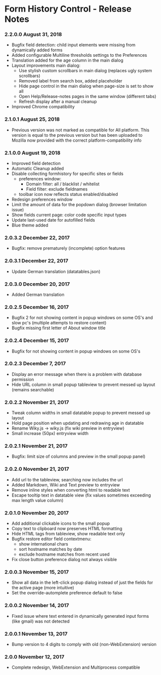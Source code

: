 # Form History Control - Release Notes

### 2.2.0.0 August 31, 2018
- Bugfix field detection: child input elements were missing from dynamically added forms  
- Added configurable Multiline thresholds settings to the Preferences 
- Translation added for the age column in the main dialog
- Layout improvements main dialog:
    - Use stylish custom scrollbars in main dialog (replaces ugly system scrollbars)
    - Removed label from search box, added placeholder
    - Hide page control in the main dialog when page-size is set to show all
    - Open Help/Release-notes pages in the same window (different tabs)
    - Refresh display after a manual cleanup
- Improved Chrome compatibility

### 2.1.0.1 August 25, 2018
- Previous version was not marked as compatible for All platform. This version is equal to the previous version but has
been uploaded to Mozilla now provided with the correct platform-compatibility info

### 2.1.0.0 August 19, 2018
- Improved field detection
- Automatic Cleanup added
- Disable collecting formhistory for specific sites or fields
    - preferences window:
        - Domain filter: all / blacklist / whitelist
        - Field filter: exclude fieldnames
    - toolbar icon now reflects status enabled/disabled
- Redesign preferences window
- Limit the amount of data for the popdown dialog (browser limitation issue)
- Show fields current page: color code specific input types
- Update last-used date for autofilled fields
- Blue theme added

### 2.0.3.2 December 22, 2017
- Bugfix: remove prematurely (incomplete) option features

### 2.0.3.1 December 22, 2017
- Update German translation (datatables.json)

### 2.0.3.0 December 20, 2017
- Added German translation

### 2.0.2.5 December 16, 2017
- Bugfix 2 for not showing content in popup windows on some OS's and slow pc's (multiple attempts to restore content)
- Bugfix missing first letter of About window title

### 2.0.2.4 December 15, 2017
- Bugfix for not showing content in popup windows on some OS's

### 2.0.2.3 December 7, 2017
- Display an error message when there is a problem with database permission
- Hide URL column in small popup tableview to prevent messed up layout (remains searchable)

### 2.0.2.2 November 21, 2017
- Tweak column widths in small datatable popup to prevent messed up layout
- Hold page position when updating and redrawing age in datatable
- Rename Wiky.js -> wiky.js (fix wiki preview in entryview)
- Small increase (50px) entryview width

### 2.0.2.1 November 21, 2017
- Bugfix: limit size of columns and preview in the small popup panel)

### 2.0.2.0 November 21, 2017
- Add url to the tableview, searching now includes the url
- Added Markdown, Wiki and Text preview to entryview
- Remove inline styles when converting html to readable text
- Escape tooltip text in datatable view (fix values sometimes exceeding max length value column)

### 2.0.1.0 November 20, 2017
- Add additional clickable icons to the small popup
- Copy text to clipboard now preserves HTML formatting
- Hide HTML tags from tableview, show readable text only
- Bugfix restore editor field contextmenu:
    - show international chars
    - sort hostname matches by date
    - exclude hostname matches from recent used
- Fix close button preference dialog not always visible

### 2.0.0.3 November 15, 2017
- Show all data in the left-click popup dialog instead of just the fields for the active page (more intuitive)
- Set the override-automplete preference default to false

### 2.0.0.2 November 14, 2017
- Fixed issue where text entered in dynamically generated input forms (like gmail) was not detected

### 2.0.0.1 November 13, 2017
- Bump version to 4 digits to comply with old (non-WebExtension) version

### 2.0.0 November 12, 2017
- Complete redesign, WebExtension and Multiprocess compatible